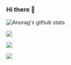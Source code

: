 
<div>
  <h3>Hi there 👋</h3>
</div>

![Anurag's github stats](https://github-readme-stats.vercel.app/api?username=itkeytome&show_icons=true)

![](https://komarev.com/ghpvc/?username=Itkeytome&style=social)

![](https://img.shields.io/badge/dynamic/json?style=social&logo=Bilibili&color=%23ff69b4&logoColor=ff8cc6&label=%E5%93%94%E5%93%A9%E5%93%94%E5%93%A9%20Fans&query=%24.data.totalSubs&url=https%3A%2F%2Fapi.spencerwoo.com%2Fsubstats%2F%3Fsource%3Dbilibili%26queryKey%3D437449107)

![](https://stats.justsong.cn/api/juejin?id=1698079717464174)

